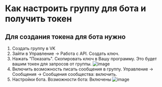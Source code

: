 # Как настроить группу для бота и получить токен

## Для создания токена для бота нужно
1. Создать группу в VK
2. Зайти в Управление -> Работа с API. Создать ключ.
3. Нажать "Показать". Скопировать ключ в Вашу программу. Это будет вашим токен для запросов от группы.
![image](https://user-images.githubusercontent.com/12861849/114929451-7c907380-9e3c-11eb-8a1a-44597b634a5c.png)
4. Включить возможность писать сообщения в группу. Управление -> Сообщения -> Сообщения сообщества: включить.
5. Настройки бота. Возможности бота: Включены
![image](https://user-images.githubusercontent.com/12861849/114929568-a0ec5000-9e3c-11eb-8ea4-cafa0dc56b59.png)
